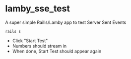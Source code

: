 # lamby_sse_test
A super simple Raills/Lamby app to test Server Sent Events

`rails s`

- Click "Start Test"
- Numbers should stream in
- When done, Start Test should appear again